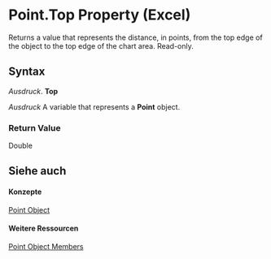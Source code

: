 
# Point.Top Property (Excel)

Returns a value that represents the distance, in points, from the top edge of the object to the top edge of the chart area. Read-only.


## Syntax

 _Ausdruck_. **Top**

 _Ausdruck_ A variable that represents a **Point** object.


### Return Value

Double


## Siehe auch


#### Konzepte


[Point Object](48ed9aec-2d29-ec4d-8e55-fca13982c358.md)
#### Weitere Ressourcen


[Point Object Members](http://msdn.microsoft.com/library/a533258d-fc3b-9fe1-2a77-a55ecbe7bd7a%28Office.15%29.aspx)